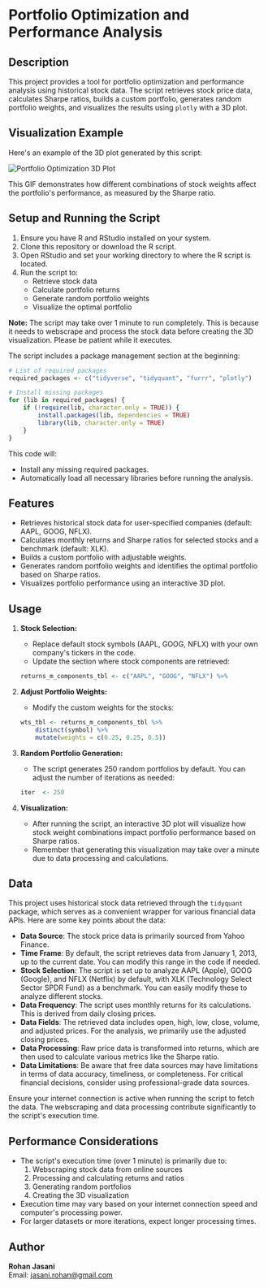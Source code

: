 # Portfolio Optimization and Performance Analysis

## Description
This project provides a tool for portfolio optimization and performance analysis using historical stock data. The script retrieves stock price data, calculates Sharpe ratios, builds a custom portfolio, generates random portfolio weights, and visualizes the results using `plotly` with a 3D plot.

## Visualization Example
Here's an example of the 3D plot generated by this script:

![Portfolio Optimization 3D Plot](./assets/portfolio_optimization_3d_plot.gif)

This GIF demonstrates how different combinations of stock weights affect the portfolio's performance, as measured by the Sharpe ratio.

## Setup and Running the Script
1. Ensure you have R and RStudio installed on your system.
2. Clone this repository or download the R script.
3. Open RStudio and set your working directory to where the R script is located.
4. Run the script to:
   - Retrieve stock data
   - Calculate portfolio returns
   - Generate random portfolio weights
   - Visualize the optimal portfolio

**Note:** The script may take over 1 minute to run completely. This is because it needs to webscrape and process the stock data before creating the 3D visualization. Please be patient while it executes.

The script includes a package management section at the beginning:

```r
# List of required packages
required_packages <- c("tidyverse", "tidyquant", "furrr", "plotly")

# Install missing packages
for (lib in required_packages) {
    if (!require(lib, character.only = TRUE)) {
        install.packages(lib, dependencies = TRUE)
        library(lib, character.only = TRUE)
    }
}
```

This code will:
- Install any missing required packages.
- Automatically load all necessary libraries before running the analysis.

## Features
- Retrieves historical stock data for user-specified companies (default: AAPL, GOOG, NFLX).
- Calculates monthly returns and Sharpe ratios for selected stocks and a benchmark (default: XLK).
- Builds a custom portfolio with adjustable weights.
- Generates random portfolio weights and identifies the optimal portfolio based on Sharpe ratios.
- Visualizes portfolio performance using an interactive 3D plot.

## Usage
1. **Stock Selection:**
   - Replace default stock symbols (AAPL, GOOG, NFLX) with your own company's tickers in the code.
   - Update the section where stock components are retrieved:
   ```r
   returns_m_components_tbl <- c("AAPL", "GOOG", "NFLX") %>%
   ```
   
2. **Adjust Portfolio Weights:**
   - Modify the custom weights for the stocks:
   ```r
   wts_tbl <- returns_m_components_tbl %>%
       distinct(symbol) %>%
       mutate(weights = c(0.25, 0.25, 0.5))
   ```
   
3. **Random Portfolio Generation:**
   - The script generates 250 random portfolios by default. You can adjust the number of iterations as needed:
   ```r
   iter  <- 250
   ```

4. **Visualization:**
   - After running the script, an interactive 3D plot will visualize how stock weight combinations impact portfolio performance based on Sharpe ratios.
   - Remember that generating this visualization may take over a minute due to data processing and calculations.

## Data
This project uses historical stock data retrieved through the `tidyquant` package, which serves as a convenient wrapper for various financial data APIs. Here are some key points about the data:

- **Data Source**: The stock price data is primarily sourced from Yahoo Finance.
- **Time Frame**: By default, the script retrieves data from January 1, 2013, up to the current date. You can modify this range in the code if needed.
- **Stock Selection**: The script is set up to analyze AAPL (Apple), GOOG (Google), and NFLX (Netflix) by default, with XLK (Technology Select Sector SPDR Fund) as a benchmark. You can easily modify these to analyze different stocks.
- **Data Frequency**: The script uses monthly returns for its calculations. This is derived from daily closing prices.
- **Data Fields**: The retrieved data includes open, high, low, close, volume, and adjusted prices. For the analysis, we primarily use the adjusted closing prices.
- **Data Processing**: Raw price data is transformed into returns, which are then used to calculate various metrics like the Sharpe ratio.
- **Data Limitations**: Be aware that free data sources may have limitations in terms of data accuracy, timeliness, or completeness. For critical financial decisions, consider using professional-grade data sources.

Ensure your internet connection is active when running the script to fetch the data. The webscraping and data processing contribute significantly to the script's execution time.

## Performance Considerations
- The script's execution time (over 1 minute) is primarily due to:
  1. Webscraping stock data from online sources
  2. Processing and calculating returns and ratios
  3. Generating random portfolios
  4. Creating the 3D visualization
- Execution time may vary based on your internet connection speed and computer's processing power.
- For larger datasets or more iterations, expect longer processing times.

## Author

**Rohan Jasani**  
Email: jasani.rohan@gmail.com